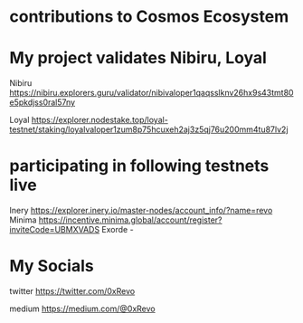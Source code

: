 # contributions to Cosmos Ecosystem
# My project validates Nibiru, Loyal
Nibiru https://nibiru.explorers.guru/validator/nibivaloper1qaqsslknv26hx9s43tmt80e5pkdjss0ral57ny

Loyal https://explorer.nodestake.top/loyal-testnet/staking/loyalvaloper1zum8p75hcuxeh2aj3z5qj76u200mm4tu87lv2j

# participating in following testnets live
Inery https://explorer.inery.io/master-nodes/account_info/?name=revo
Minima https://incentive.minima.global/account/register?inviteCode=UBMXVADS
Exorde -

# My Socials
twitter https://twitter.com/0xRevo

medium https://medium.com/@0xRevo
